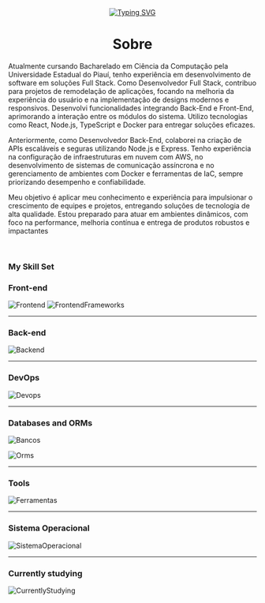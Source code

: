 
<div align="center">
<a href="https://git.io/typing-svg"><img src="https://readme-typing-svg.demolab.com?font=Fira+Code&weight=900&letterSpacing=large&pause=1000&color=02D4D2&width=435&lines=Welcome+to+my+profile!" alt="Typing SVG" /></a>
</div>



# **<div align="center">Sobre</div>**  
  

Atualmente cursando Bacharelado em Ciência da Computação pela Universidade Estadual do Piauí, tenho experiência em desenvolvimento de software em soluções Full Stack. Como Desenvolvedor Full Stack, contribuo para projetos de remodelação de aplicações, focando na melhoria da experiência do usuário e na implementação de designs modernos e responsivos. Desenvolvi funcionalidades integrando Back-End e Front-End, aprimorando a interação entre os módulos do sistema. Utilizo tecnologias como React, Node.js, TypeScript e Docker para entregar soluções eficazes.

Anteriormente, como Desenvolvedor Back-End, colaborei na criação de APIs escaláveis e seguras utilizando Node.js e Express. Tenho experiência na configuração de infraestruturas em nuvem com AWS, no desenvolvimento de sistemas de comunicação assíncrona e no gerenciamento de ambientes com Docker e ferramentas de IaC, sempre priorizando desempenho e confiabilidade.

 Meu objetivo é aplicar meu conhecimento e experiência para impulsionar o crescimento de equipes e 
projetos, entregando soluções de tecnologia de alta qualidade. Estou preparado para atuar em 
ambientes dinâmicos, com foco na performance, melhoria contínua e entrega de produtos robustos e 
impactantes


  
  

  
  

  
  


  
  

<br/>  


###  My Skill Set


###  Front-end
![Frontend](https://skillicons.dev/icons?i=html,css,js,ts,bootstrap)
![FrontendFrameworks](https://skillicons.dev/icons?i=react)






---

###  Back-end


![Backend](https://skillicons.dev/icons?i=javascript,typescript,nodejs,express)



---


###  DevOps

![Devops](https://skillicons.dev/icons?i=git,docker,terraform,aws,kubernetes)






---

###  Databases and ORMs

![Bancos](https://skillicons.dev/icons?i=mysql,postgres,mongodb)

![Orms](https://skillicons.dev/icons?i=sequelize)

---

### Tools

![Ferramentas](https://skillicons.dev/icons?i=vscode,vim,bash,postman)

---

###  Sistema Operacional

![SistemaOperacional](https://skillicons.dev/icons?i=linux,windows)


---
### Currently studying

![CurrentlyStudying](https://skillicons.dev/icons?i=linux,aws,postgres,bash,docker,terraform,kubernetes,typescript,express,sequelize,nodejs)

